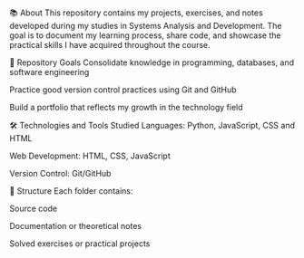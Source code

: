 📚 About 
This repository contains my projects, exercises, and notes developed during my studies in Systems Analysis and Development.
The goal is to document my learning process, share code, and showcase the practical skills I have acquired throughout the course.

🎯 Repository Goals
Consolidate knowledge in programming, databases, and software engineering

Practice good version control practices using Git and GitHub

Build a portfolio that reflects my growth in the technology field

🛠️ Technologies and Tools Studied
Languages: Python, JavaScript, CSS and HTML

Web Development: HTML, CSS, JavaScript

Version Control: Git/GitHub

📌 Structure
Each folder contains:

Source code

Documentation or theoretical notes

Solved exercises or practical projects
